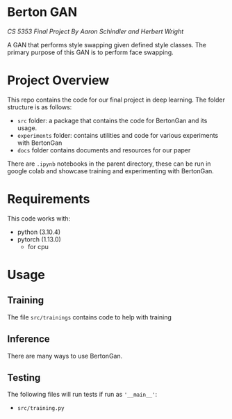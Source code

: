 

# Berton GAN
*CS 5353 Final Project By Aaron Schindler and Herbert Wright*

A GAN that performs style swapping given defined style classes. 
The primary purpose of this GAN is to perform face swapping.

# Project Overview

This repo contains the code for our final project in deep learning.
The folder structure is as follows:

- `src` folder: a package that contains the code for BertonGan and its usage.
- `experiments` folder: contains utilities and code for various experiments with BertonGan
- `docs` folder contains documents and resources for our paper

There are `.ipynb` notebooks in the parent directory, these can be run in google colab and showcase
training and experimenting with BertonGan.


# Requirements

This code works with:
- python (3.10.4)
- pytorch (1.13.0)
  - for cpu

# Usage

## Training

The file `src/trainings` contains code to help with training

## Inference

There are many ways to use BertonGan.


## Testing

The following files will run tests if run as `'__main__'`:
- `src/training.py`
